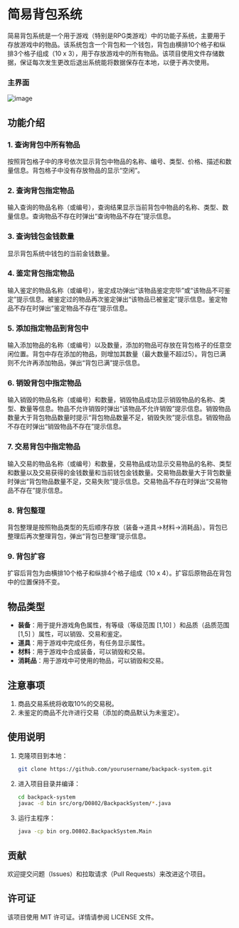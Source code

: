 # 简易背包系统

简易背包系统是一个用于游戏（特别是RPG类游戏）中的功能子系统，主要用于存放游戏中的物品。该系统包含一个背包和一个钱包，背包由横排10个格子和纵排3个格子组成（10 x 3），用于存放游戏中的所有物品。该项目使用文件存储数据，保证每次发生更改后退出系统能将数据保存在本地，以便于再次使用。

### 主界面

![image](main/img/PixPin_2024-08-05_10-39-37.png)
## 功能介绍

### 1. 查询背包中所有物品

按照背包格子中的序号依次显示背包中物品的名称、编号、类型、价格、描述和数量信息。背包格子中没有存放物品的显示“空闲”。

### 2. 查询背包指定物品

输入查询的物品名称（或编号），查询结果显示当前背包中物品的名称、类型、数量信息。查询物品不存在时弹出“查询物品不存在”提示信息。

### 3. 查询钱包金钱数量

显示背包系统中钱包的当前金钱数量。

### 4. 鉴定背包指定物品

输入鉴定的物品名称（或编号），鉴定成功弹出“该物品鉴定完毕”或“该物品不可鉴定”提示信息。被鉴定过的物品再次鉴定弹出“该物品已被鉴定”提示信息。鉴定物品不存在时弹出“鉴定物品不存在”提示信息。

### 5. 添加指定物品到背包中

输入添加物品的名称（或编号）以及数量，添加的物品可存放在背包格子的任意空闲位置。背包中存在添加的物品，则增加其数量（最大数量不超过5）。背包已满则不允许再添加物品，弹出“背包已满”提示信息。

### 6. 销毁背包中指定物品

输入销毁的物品名称（或编号）和数量，销毁物品成功显示销毁物品的名称、类型、数量等信息。物品不允许销毁时弹出“该物品不允许销毁”提示信息。销毁物品数量大于背包物品数量时提示“背包物品数量不足，销毁失败”提示信息。销毁物品不存在时弹出“销毁物品不存在”提示信息。

### 7. 交易背包中指定物品

输入交易的物品名称（或编号）和数量，交易物品成功显示交易物品的名称、类型和数量以及交易获得的金钱数量和当前钱包金钱数量。交易物品数量大于背包数量时弹出“背包物品数量不足，交易失败”提示信息。交易物品不存在时弹出“交易物品不存在”提示信息。

### 8. 背包整理

背包整理是按照物品类型的先后顺序存放（装备->道具->材料->消耗品）。背包已整理后再次整理背包，弹出“背包已整理”提示信息。

### 9. 背包扩容

扩容后背包为由横排10个格子和纵排4个格子组成（10 x 4）。扩容后原物品在背包中的位置保持不变。

## 物品类型

- **装备**：用于提升游戏角色属性，有等级（等级范围 [1,10] ）和品质（品质范围 [1,5] ）属性，可以销毁、交易和鉴定。
- **道具**：用于游戏中完成任务，有任务显示属性。
- **材料**：用于游戏中合成装备，可以销毁和交易。
- **消耗品**：用于游戏中可使用的物品，可以销毁和交易。

## 注意事项

1. 商品交易系统将收取10%的交易税。
2. 未鉴定的商品不允许进行交易（添加的商品默认为未鉴定）。

## 使用说明

1. 克隆项目到本地：

   ```bash
   git clone https://github.com/yourusername/backpack-system.git
   ```

2. 进入项目目录并编译：

   ```bash
   cd backpack-system
   javac -d bin src/org/D0802/BackpackSystem/*.java
   ```

3. 运行主程序：

   ```bash
   java -cp bin org.D0802.BackpackSystem.Main
   ```

## 贡献

欢迎提交问题（Issues）和拉取请求（Pull Requests）来改进这个项目。

## 许可证

该项目使用 MIT 许可证。详情请参阅 LICENSE 文件。
